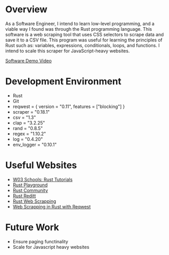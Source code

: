# Overview
As a Software Engineer, I intend to learn low-level programming, and a viable way I found was through the Rust programming language. This software is a web scraping tool that uses CSS selectors to scrape data and save it to a CSV file. This program was useful for learning the principles of Rust such as: variables, expressions, conditionals, loops, and functions. I intend to scale this scraper for JavaScript-heavy websites.

[Software Demo Video](https://www.youtube.com/watch?v=GSnff7N83wo)

# Development Environment

* Rust
* Git
* reqwest = { version = "0.11", features = ["blocking"] }
* scraper = "0.18.1"
* csv = "1.3"
* clap = "3.2.25"
* rand = "0.8.5"
* regex = "1.10.2"
* log = "0.4.20"
* env_logger = "0.10.1"

# Useful Websites

- [W03 Schools: Rust Tutorials](https://www.w3schools.com/rust/index.php)
- [Rust Playground](https://play.rust-lang.org/?version=stable&mode=debug&edition=2024)
- [Rust Community](https://www.rust-lang.org/community)
- [Rust Reditt](https://www.reddit.com/r/rust/)
- [Rust Web Scrapping](https://www.zenrows.com/blog/rust-web-scraping#get-target-webpage)
- [Web Scrapping in Rust with Reqwest](https://www.scrapingbee.com/blog/web-scraping-rust/)

# Future Work

- Ensure paging functinality
- Scale for Javascript heavy websites
